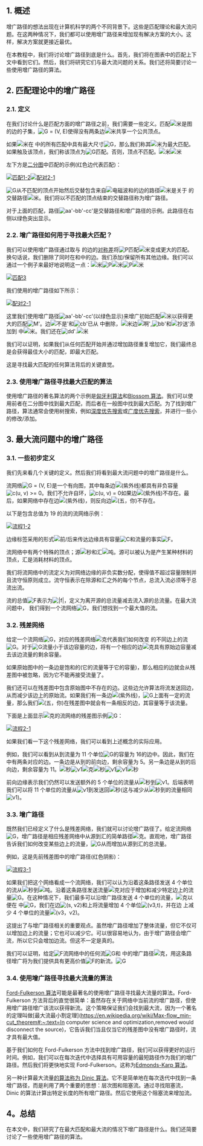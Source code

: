 ## 1. 概述

增广路径的想法出现在计算机科学的两个不同背景下。这些是匹配理论和最大流问题。在这两种情况下，我们都可以使用增广路径来增加现有解决方案的大小。这样，解决方案就更接近最优。

在本教程中，我们将讨论增广路径到底是什么。首先，我们将在图表中的匹配上下文中看到它们。然后，我们将研究它们与最大流问题的关系。我们还将简要讨论一些使用增广路径的算法。

## 2. 匹配理论中的增广路径

### 2.1. 定义

在我们讨论什么是匹配方面的增广路径之前，我们需要一些定义。匹配![米](https://www.baeldung.com/wp-content/ql-cache/quicklatex.com-27d6692c77760dc1111628e74a6d272f_l3.svg)是图的边的子集，![G = (V, E)](https://www.baeldung.com/wp-content/ql-cache/quicklatex.com-92f6a813eca3ca71a8fa9aeb128a10ac_l3.svg)使得没有两条边![米](https://www.baeldung.com/wp-content/ql-cache/quicklatex.com-27d6692c77760dc1111628e74a6d272f_l3.svg)共享一个公共顶点。

如果![米](https://www.baeldung.com/wp-content/ql-cache/quicklatex.com-27d6692c77760dc1111628e74a6d272f_l3.svg)在 中的所有匹配中具有最大尺寸![G](https://www.baeldung.com/wp-content/ql-cache/quicklatex.com-1e40206e25474f738eeb7ca968031abf_l3.svg)，那么我们称其![米](https://www.baeldung.com/wp-content/ql-cache/quicklatex.com-27d6692c77760dc1111628e74a6d272f_l3.svg)为最大匹配。如果触及该顶点，我们称该顶点为![G](https://www.baeldung.com/wp-content/ql-cache/quicklatex.com-1e40206e25474f738eeb7ca968031abf_l3.svg)匹配。否则，顶点不匹配。![米](https://www.baeldung.com/wp-content/ql-cache/quicklatex.com-27d6692c77760dc1111628e74a6d272f_l3.svg)![米](https://www.baeldung.com/wp-content/ql-cache/quicklatex.com-27d6692c77760dc1111628e74a6d272f_l3.svg)

左下方是[二分图](https://www.baeldung.com/cs/graphs-bipartite)中匹配的示例(红色边代表匹配)：

[![匹配1-2](https://www.baeldung.com/wp-content/uploads/sites/4/2020/09/matching1-2.png)](https://www.baeldung.com/wp-content/uploads/sites/4/2020/09/matching1-2.png)[![配对2-1](https://www.baeldung.com/wp-content/uploads/sites/4/2020/09/matching2-1.png)](https://www.baeldung.com/wp-content/uploads/sites/4/2020/09/matching2-1.png)

![G](https://www.baeldung.com/wp-content/ql-cache/quicklatex.com-1e40206e25474f738eeb7ca968031abf_l3.svg)从不匹配的顶点开始然后交替包含来自![电磁波](https://www.baeldung.com/wp-content/ql-cache/quicklatex.com-b22a16f16987fd8d255a9d24f8417ccd_l3.svg)和的边的路径![米](https://www.baeldung.com/wp-content/ql-cache/quicklatex.com-27d6692c77760dc1111628e74a6d272f_l3.svg)是关于 的交替路径![米](https://www.baeldung.com/wp-content/ql-cache/quicklatex.com-27d6692c77760dc1111628e74a6d272f_l3.svg)。我们将以不匹配的顶点结束的交替路径称为增广路径。

对于上面的匹配，路径![aa'-bb'-cc'](https://www.baeldung.com/wp-content/ql-cache/quicklatex.com-18b14730a7864d06e5c5d7d52bf491da_l3.svg)是交替路径和增广路径的示例。此路径在右侧以绿色突出显示。

### 2.2. 增广路径如何用于寻找最大匹配？

我们可以使用增广路径通过取与 的边的[对称差](https://en.wikipedia.org/wiki/Symmetric_difference)将![P](https://www.baeldung.com/wp-content/ql-cache/quicklatex.com-fda1e51b12ba3624074fcbebad72b1fc_l3.svg)匹配![米](https://www.baeldung.com/wp-content/ql-cache/quicklatex.com-27d6692c77760dc1111628e74a6d272f_l3.svg)变成更大的匹配。换句话说，我们删除了同时在和中的边。我们添加/保留所有其他边缘。我们可以通过一个例子来最好地说明这一点：![米](https://www.baeldung.com/wp-content/ql-cache/quicklatex.com-27d6692c77760dc1111628e74a6d272f_l3.svg)![P](https://www.baeldung.com/wp-content/ql-cache/quicklatex.com-fda1e51b12ba3624074fcbebad72b1fc_l3.svg)![米](https://www.baeldung.com/wp-content/ql-cache/quicklatex.com-27d6692c77760dc1111628e74a6d272f_l3.svg)![P](https://www.baeldung.com/wp-content/ql-cache/quicklatex.com-fda1e51b12ba3624074fcbebad72b1fc_l3.svg)![米](https://www.baeldung.com/wp-content/ql-cache/quicklatex.com-27d6692c77760dc1111628e74a6d272f_l3.svg)

[![匹配3](https://www.baeldung.com/wp-content/uploads/sites/4/2020/09/matching3.png)](https://www.baeldung.com/wp-content/uploads/sites/4/2020/09/matching3.png)

我们使用的增广路径如下所示：

[![配对2-1](https://www.baeldung.com/wp-content/uploads/sites/4/2020/09/matching2-1.png)](https://www.baeldung.com/wp-content/uploads/sites/4/2020/09/matching2-1.png)

这里我们使用增广路径![aa'-bb'-cc'](https://www.baeldung.com/wp-content/ql-cache/quicklatex.com-18b14730a7864d06e5c5d7d52bf491da_l3.svg)(以绿色显示)来增广初始匹配![米](https://www.baeldung.com/wp-content/ql-cache/quicklatex.com-27d6692c77760dc1111628e74a6d272f_l3.svg)以获得更大的匹配![M'](https://www.baeldung.com/wp-content/ql-cache/quicklatex.com-a4aa290b7cbfab63c3f5f6104c58dc27_l3.svg)。边![不是'](https://www.baeldung.com/wp-content/ql-cache/quicklatex.com-c91170a02012da89ce002069c9956f5c_l3.svg)和![cb'](https://www.baeldung.com/wp-content/ql-cache/quicklatex.com-57daf3bb0aedb39a7be8270405422d16_l3.svg)已从 中删除，![米](https://www.baeldung.com/wp-content/ql-cache/quicklatex.com-27d6692c77760dc1111628e74a6d272f_l3.svg)边![啊'](https://www.baeldung.com/wp-content/ql-cache/quicklatex.com-2f8b1349654191a23cc6ada0346f2f60_l3.svg),![bb'](https://www.baeldung.com/wp-content/ql-cache/quicklatex.com-0b6c41605bb4ec03ae29246ba080b16b_l3.svg)和![抄送'](https://www.baeldung.com/wp-content/ql-cache/quicklatex.com-c2b14cf8fd0575112f07e9dae6a59b57_l3.svg)添加到 中![米](https://www.baeldung.com/wp-content/ql-cache/quicklatex.com-27d6692c77760dc1111628e74a6d272f_l3.svg)。我们还在![dd'](https://www.baeldung.com/wp-content/ql-cache/quicklatex.com-a30055cae726d36abb0d47bce278245d_l3.svg).![米](https://www.baeldung.com/wp-content/ql-cache/quicklatex.com-27d6692c77760dc1111628e74a6d272f_l3.svg)

我们可以证明，如果我们从任何匹配开始并通过增加路径重复增加它，我们最终总是会获得最佳大小的匹配，即最大匹配。

这是寻找最大匹配的任何算法背后的关键直觉。

### 2.3. 使用增广路径寻找最大匹配的算法

使用增广路径的著名算法的两个示例是[匈牙利算法](https://brilliant.org/wiki/hungarian-matching/)和[Blossom 算法](https://brilliant.org/wiki/blossom-algorithm/)。我们可以使用前者在二分图中找到最大匹配，而后者在一般图中找到最大匹配。为了找到增广路径，算法通常会使用树搜索，例如[深度优先搜索](https://www.baeldung.com/cs/depth-first-search-intro)或[广度优先搜索](https://www.baeldung.com/java-breadth-first-search)，并进行一些小的修改/添加。

## 3. 最大流问题中的增广路径

### 3.1. 一些初步定义

我们先来看几个关键的定义。然后我们将看到最大流问题中的增广路径是什么。

流网络![G = (V, E)](https://www.baeldung.com/wp-content/ql-cache/quicklatex.com-92f6a813eca3ca71a8fa9aeb128a10ac_l3.svg)是一个有向图，其中每条边![(紫外线)](https://www.baeldung.com/wp-content/ql-cache/quicklatex.com-2ab9e2f4d2b648908df4133879394778_l3.svg)都具有非负容量![c(u, v) >= 0](https://www.baeldung.com/wp-content/ql-cache/quicklatex.com-6915fad653a6e270ee9188f3e1b056a0_l3.svg)。我们不允许自环，![c(u, v) = 0](https://www.baeldung.com/wp-content/ql-cache/quicklatex.com-c77fff0962a11309d572bbb8ec3e7bf5_l3.svg)如果边![(紫外线)](https://www.baeldung.com/wp-content/ql-cache/quicklatex.com-2ab9e2f4d2b648908df4133879394778_l3.svg)不存在。最后，如果网络中存在边![(紫外线)](https://www.baeldung.com/wp-content/ql-cache/quicklatex.com-2ab9e2f4d2b648908df4133879394778_l3.svg)，则反向边![(五，你)](https://www.baeldung.com/wp-content/ql-cache/quicklatex.com-49a69fd31f033a3f0194b1d3051df70d_l3.svg)不存在。

以下是包含总值为 19 的流的流网络示例：

[![流程1-2](https://www.baeldung.com/wp-content/uploads/sites/4/2020/09/flow1-2.png)](https://www.baeldung.com/wp-content/uploads/sites/4/2020/09/flow1-2.png)

边缘标签采用的形式![前/后](https://www.baeldung.com/wp-content/ql-cache/quicklatex.com-d198876384baa25e184783669c4a8c6d_l3.svg)来传达边缘具有容量![C](https://www.baeldung.com/wp-content/ql-cache/quicklatex.com-276a76eafbebc4494deafceec7cc4ddd_l3.svg)和流量的事实![F](https://www.baeldung.com/wp-content/ql-cache/quicklatex.com-f5844370b6482674a233a3063f762555_l3.svg)。

流网络中有两个特殊的顶点；源![秒](https://www.baeldung.com/wp-content/ql-cache/quicklatex.com-1edc883862ceed1a21913f60358e31d8_l3.svg)和汇![吨](https://www.baeldung.com/wp-content/ql-cache/quicklatex.com-fd9cb27edab3f0a8a249bc80cc9c6ee2_l3.svg)。源可以被认为是产生某种材料的顶点，汇是消耗材料的顶点。

我们将流网络中的流定义为对网络边缘的非负实数分配，使得值不超过容量限制并且流守恒原则成立。流守恒表示在除源和汇之外的每个节点，总流入流必须等于总流出流。

流的总值![F](https://www.baeldung.com/wp-content/ql-cache/quicklatex.com-f5844370b6482674a233a3063f762555_l3.svg)表示为![|f|](https://www.baeldung.com/wp-content/ql-cache/quicklatex.com-d153cb617c0a4398083e3539cdcce40f_l3.svg)，定义为离开源的总流量减去流入源的总流量。在最大流问题中， 我们得到一个流网络![G](https://www.baeldung.com/wp-content/ql-cache/quicklatex.com-1e40206e25474f738eeb7ca968031abf_l3.svg)，我们想找到一个最大值的流。

### 3.2. 残差网络

给定一个流网络![G](https://www.baeldung.com/wp-content/ql-cache/quicklatex.com-1e40206e25474f738eeb7ca968031abf_l3.svg)，对应的残差网络![克](https://www.baeldung.com/wp-content/ql-cache/quicklatex.com-170723e391e72e2ba667b348c9a597b4_l3.svg)代表我们如何改变 的不同边上的流![G](https://www.baeldung.com/wp-content/ql-cache/quicklatex.com-1e40206e25474f738eeb7ca968031abf_l3.svg)。对于![G](https://www.baeldung.com/wp-content/ql-cache/quicklatex.com-1e40206e25474f738eeb7ca968031abf_l3.svg)流量小于该边容量的边，将有一个相应的边![克](https://www.baeldung.com/wp-content/ql-cache/quicklatex.com-170723e391e72e2ba667b348c9a597b4_l3.svg)具有原始边容量减去该边流量的剩余容量。

如果原始图中的一条边是饱和的(它的流量等于它的容量)，那么相应的边就会从残差图中被忽略，因为它不能再接受流量了。

我们还可以在残差图中包含原始图中不存在的边。这些边允许算法将流发送回边，从而减少该边上的原始流。如果我们有一条边![(紫外线)](https://www.baeldung.com/wp-content/ql-cache/quicklatex.com-2ab9e2f4d2b648908df4133879394778_l3.svg)，![G](https://www.baeldung.com/wp-content/ql-cache/quicklatex.com-1e40206e25474f738eeb7ca968031abf_l3.svg)上面有一定的流量，那么我们![(五，你)](https://www.baeldung.com/wp-content/ql-cache/quicklatex.com-49a69fd31f033a3f0194b1d3051df70d_l3.svg)在残差图中就会有一条相反的边，其容量等于该流量。

下面是上面显示![克](https://www.baeldung.com/wp-content/ql-cache/quicklatex.com-170723e391e72e2ba667b348c9a597b4_l3.svg)的流网络的残差图示例![G](https://www.baeldung.com/wp-content/ql-cache/quicklatex.com-1e40206e25474f738eeb7ca968031abf_l3.svg)：

 

[![流程2-1](https://www.baeldung.com/wp-content/uploads/sites/4/2020/09/flow2-1.png)](https://www.baeldung.com/wp-content/uploads/sites/4/2020/09/flow2-1.png)

 

如果我们看一下这个残差网络，我们可以看到上述概念的实际应用。

例如，我们可以看到从到流量为 11 个单位![G](https://www.baeldung.com/wp-content/ql-cache/quicklatex.com-1e40206e25474f738eeb7ca968031abf_l3.svg)的容量为 16的边中。因此，我们在 中有两条对应的边。一条边是从到的前向边，剩余容量为 5。另一条边是从到的后向边，剩余容量为 11。![秒](https://www.baeldung.com/wp-content/ql-cache/quicklatex.com-1edc883862ceed1a21913f60358e31d8_l3.svg)![v1](https://www.baeldung.com/wp-content/ql-cache/quicklatex.com-3c5bf1bbcabe1419f65e046057a9f33d_l3.svg)![克](https://www.baeldung.com/wp-content/ql-cache/quicklatex.com-170723e391e72e2ba667b348c9a597b4_l3.svg)![秒](https://www.baeldung.com/wp-content/ql-cache/quicklatex.com-1edc883862ceed1a21913f60358e31d8_l3.svg)![v1](https://www.baeldung.com/wp-content/ql-cache/quicklatex.com-3c5bf1bbcabe1419f65e046057a9f33d_l3.svg)![v1](https://www.baeldung.com/wp-content/ql-cache/quicklatex.com-3c5bf1bbcabe1419f65e046057a9f33d_l3.svg)![秒](https://www.baeldung.com/wp-content/ql-cache/quicklatex.com-1edc883862ceed1a21913f60358e31d8_l3.svg)

前向边缘表示我们仍然可以发送额外的 5 个单位的流量从![秒](https://www.baeldung.com/wp-content/ql-cache/quicklatex.com-1edc883862ceed1a21913f60358e31d8_l3.svg)到![v1](https://www.baeldung.com/wp-content/ql-cache/quicklatex.com-3c5bf1bbcabe1419f65e046057a9f33d_l3.svg)。后端表明我们可以将 11 个单位的流量从![v1](https://www.baeldung.com/wp-content/ql-cache/quicklatex.com-3c5bf1bbcabe1419f65e046057a9f33d_l3.svg)到发送回![秒](https://www.baeldung.com/wp-content/ql-cache/quicklatex.com-1edc883862ceed1a21913f60358e31d8_l3.svg)(这与减少从![秒](https://www.baeldung.com/wp-content/ql-cache/quicklatex.com-1edc883862ceed1a21913f60358e31d8_l3.svg)到的流量相同![v1](https://www.baeldung.com/wp-content/ql-cache/quicklatex.com-3c5bf1bbcabe1419f65e046057a9f33d_l3.svg))。

### 3.3. 增广路径

既然我们已经定义了什么是残差网络，我们就可以讨论增广路径了。给定流网络![G](https://www.baeldung.com/wp-content/ql-cache/quicklatex.com-1e40206e25474f738eeb7ca968031abf_l3.svg)，增广路径是相应残差网络中从源到汇的简单路径![克](https://www.baeldung.com/wp-content/ql-cache/quicklatex.com-170723e391e72e2ba667b348c9a597b4_l3.svg)。直观地，增广路径告诉我们如何改变某些边上的流量，![G](https://www.baeldung.com/wp-content/ql-cache/quicklatex.com-1e40206e25474f738eeb7ca968031abf_l3.svg)从而增加从源到汇的总流量。

例如，这是先前残差图中的增广路径(红色阴影)：

 

[![流程3-1](https://www.baeldung.com/wp-content/uploads/sites/4/2020/09/flow3-1.png)](https://www.baeldung.com/wp-content/uploads/sites/4/2020/09/flow3-1.png)

 

如果我们把这个网络看成一个流网络，我们可以认为沿着这条路径发送 4 个单位的流从![秒](https://www.baeldung.com/wp-content/ql-cache/quicklatex.com-1edc883862ceed1a21913f60358e31d8_l3.svg)到![吨](https://www.baeldung.com/wp-content/ql-cache/quicklatex.com-fd9cb27edab3f0a8a249bc80cc9c6ee2_l3.svg)。沿着这条路径发送流量![克](https://www.baeldung.com/wp-content/ql-cache/quicklatex.com-170723e391e72e2ba667b348c9a597b4_l3.svg)对应于增加和减少特定边上的流量![G](https://www.baeldung.com/wp-content/ql-cache/quicklatex.com-1e40206e25474f738eeb7ca968031abf_l3.svg)。在这种情况下，我们最多可以沿增广路径发送 4 个单位的流量，![克](https://www.baeldung.com/wp-content/ql-cache/quicklatex.com-170723e391e72e2ba667b348c9a597b4_l3.svg)以便在 中![G](https://www.baeldung.com/wp-content/ql-cache/quicklatex.com-1e40206e25474f738eeb7ca968031abf_l3.svg)，我们在边![(s, v2)](https://www.baeldung.com/wp-content/ql-cache/quicklatex.com-c06c01bc17671b15c37ab8502e890659_l3.svg)和上将流量增加 4 个单位![(v3,t)](https://www.baeldung.com/wp-content/ql-cache/quicklatex.com-5c0a52ace49d2ed93c401b5a06fee856_l3.svg)，并在边 上减少 4 个单位的流量![(v3，v2)](https://www.baeldung.com/wp-content/ql-cache/quicklatex.com-0aba80373ad797a762b8db14bd00d954_l3.svg)。

这提出了与增广路径相关的重要观点。虽然增广路径增加了整体流量，但它不仅可以增加边上的流量；它也可以减少它。可以很容易地认为，由于增广路径会增广流，所以它只会增加边流。但这不一定是真的。

我们可以证明，给定![F](https://www.baeldung.com/wp-content/ql-cache/quicklatex.com-f5844370b6482674a233a3063f762555_l3.svg)流网络中的任何流![G](https://www.baeldung.com/wp-content/ql-cache/quicklatex.com-1e40206e25474f738eeb7ca968031abf_l3.svg)和 中的增广路径![克](https://www.baeldung.com/wp-content/ql-cache/quicklatex.com-170723e391e72e2ba667b348c9a597b4_l3.svg)，用这条路径增广将为我们提供具有更高价值![F](https://www.baeldung.com/wp-content/ql-cache/quicklatex.com-f5844370b6482674a233a3063f762555_l3.svg)的新流。![G](https://www.baeldung.com/wp-content/ql-cache/quicklatex.com-1e40206e25474f738eeb7ca968031abf_l3.svg)

### 3.4. 使用增广路径寻找最大流量的算法

[Ford-Fulkerson 算法](https://en.wikipedia.org/wiki/Ford–Fulkerson_algorithm)可能是最著名的使用增广路径寻找最大流量的算法。Ford-Fulkerson 方法背后的直觉很简单：虽然存在关于网络中当前流的增广路径，但使用增广路径增广该流以获得新流。这个策略保证我们会找到最大流，因为一个著名的定理叫做[最大流最小割定理](https://en.wikipedia.org/wiki/Max-flow_min-cut_theorem#:~:text=In computer science and optimization,removed would disconnect the source)，它告诉我们当且仅当它的残差图中没有增广路径时，流才具有最大值。

基于我们如何在 Ford-Fulkerson 方法中找到增广路径，我们可以获得更好的运行时间。例如，我们可以在每次迭代中选择具有可用容量的最短路径作为我们的增广路径。然后我们将更快地实现 Ford-Fulkerson。这称为[Edmonds-Karp 算法](https://en.wikipedia.org/wiki/Edmonds–Karp_algorithm)。

另一种计算最大流量[的算法称为 Dinic 算法](https://en.wikipedia.org/wiki/Dinic's_algorithm)。它不是简单地在每次迭代中找到一条增广路径，而是利用了两个重要的思想：层次图和阻塞流。通过寻找阻塞流，Dinic 的算法计算出特定长度的所有增广路径。然后它使用这个阻塞流来增加流。

## 4。总结

在本文中，我们研究了在最大匹配和最大流的情况下增广路径是什么。我们还简要讨论了一些使用增广路径的算法。